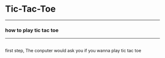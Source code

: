 # Tic-Tac-Toe
<hr>
<h3> how to play tic tac toe </h3>
<hr>
<br> first step, The conputer would ask you if you wanna play tic tac toe <br>
